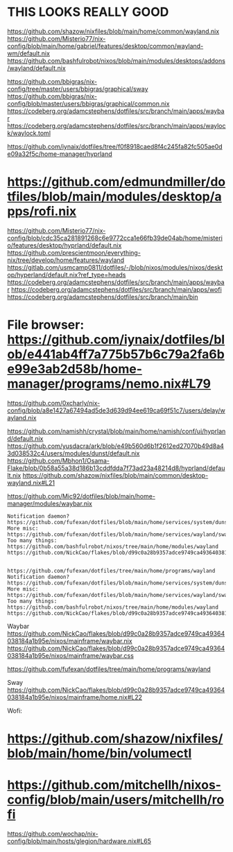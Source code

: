 # THIS LOOKS REALLY GOOD
https://github.com/shazow/nixfiles/blob/main/home/common/wayland.nix
https://github.com/Misterio77/nix-config/blob/main/home/gabriel/features/desktop/common/wayland-wm/default.nix
https://github.com/bashfulrobot/nixos/blob/main/modules/desktops/addons/wayland/default.nix



https://github.com/bbigras/nix-config/tree/master/users/bbigras/graphical/sway
https://github.com/bbigras/nix-config/blob/master/users/bbigras/graphical/common.nix
https://codeberg.org/adamcstephens/dotfiles/src/branch/main/apps/waybar
https://codeberg.org/adamcstephens/dotfiles/src/branch/main/apps/waylock/waylock.toml

https://github.com/iynaix/dotfiles/tree/f0f8918caed8f4c245fa82fc505ae0de09a32f5c/home-manager/hyprland
# https://github.com/edmundmiller/dotfiles/blob/main/modules/desktop/apps/rofi.nix
https://github.com/Misterio77/nix-config/blob/cdc35ca281891268c6e9772cca1e66fb39de04ab/home/misterio/features/desktop/hyprland/default.nix
https://github.com/prescientmoon/everything-nix/tree/develop/home/features/wayland
https://gitlab.com/usmcamp0811/dotfiles/-/blob/nixos/modules/nixos/desktop/hyperland/default.nix?ref_type=heads
https://codeberg.org/adamcstephens/dotfiles/src/branch/main/apps/waybar
https://codeberg.org/adamcstephens/dotfiles/src/branch/main/apps/wofi
https://codeberg.org/adamcstephens/dotfiles/src/branch/main/bin
# File browser: https://github.com/iynaix/dotfiles/blob/e441ab4ff7a775b57b6c79a2fa6be99e3ab2d58b/home-manager/programs/nemo.nix#L79
https://github.com/0xcharly/nix-config/blob/a8e1427a67494ad5de3d639d94ee619ca69f51c7/users/delay/wayland.nix



https://github.com/namishh/crystal/blob/main/home/namish/conf/ui/hyprland/default.nix
https://github.com/yusdacra/ark/blob/e49b560d6b1f2612ed27070b49d8a43d038532c4/users/modules/dunst/default.nix
https://github.com/Mbhon1/Osama-Flake/blob/0b58a55a38d186b13cddfdda7f73ad23a48214d8/hyprland/default.nix
https://github.com/shazow/nixfiles/blob/main/common/desktop-wayland.nix#L21



https://github.com/Mic92/dotfiles/blob/main/home-manager/modules/waybar.nix


    Notification daemon? https://github.com/fufexan/dotfiles/blob/main/home/services/system/dunst.nix#L7
    More misc: https://github.com/fufexan/dotfiles/blob/main/home/services/wayland/swayidle.nix
    Too many things: https://github.com/bashfulrobot/nixos/tree/main/home/modules/wayland
    https://github.com/NickCao/flakes/blob/d99c0a28b9357adce9749ca49364038184a1b95e/nixos/mainframe/home.nix#L22


    https://github.com/fufexan/dotfiles/tree/main/home/programs/wayland
    Notification daemon? https://github.com/fufexan/dotfiles/blob/main/home/services/system/dunst.nix#L7
    More misc: https://github.com/fufexan/dotfiles/blob/main/home/services/wayland/swayidle.nix
    Too many things: https://github.com/bashfulrobot/nixos/tree/main/home/modules/wayland
    https://github.com/NickCao/flakes/blob/d99c0a28b9357adce9749ca49364038184a1b95e/nixos/mainframe/home.nix#L22

Waybar
https://github.com/NickCao/flakes/blob/d99c0a28b9357adce9749ca49364038184a1b95e/nixos/mainframe/waybar.nix
https://github.com/NickCao/flakes/blob/d99c0a28b9357adce9749ca49364038184a1b95e/nixos/mainframe/waybar.css



https://github.com/fufexan/dotfiles/tree/main/home/programs/wayland

Sway
https://github.com/NickCao/flakes/blob/d99c0a28b9357adce9749ca49364038184a1b95e/nixos/mainframe/home.nix#L22


Wofi:
# https://github.com/shazow/nixfiles/blob/main/home/bin/volumectl
# https://github.com/mitchellh/nixos-config/blob/main/users/mitchellh/rofi


https://github.com/wochap/nix-config/blob/main/hosts/glegion/hardware.nix#L65